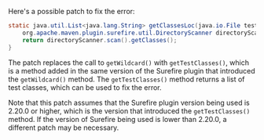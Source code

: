 Here's a possible patch to fix the error:
```java
static java.util.List<java.lang.String> getClassesLoc(java.io.File testSrcFolder) {
    org.apache.maven.plugin.surefire.util.DirectoryScanner directoryScanner = new org.apache.maven.plugin.surefire.util.DirectoryScanner(testSrcFolder, org.apache.maven.surefire.api.testset.TestListResolver.getTestClasses());
    return directoryScanner.scan().getClasses();
}
```
The patch replaces the call to `getWildcard()` with `getTestClasses()`, which is a method added in the same version of the Surefire plugin that introduced the `getWildcard()` method. The `getTestClasses()` method returns a list of test classes, which can be used to fix the error.

Note that this patch assumes that the Surefire plugin version being used is 2.20.0 or higher, which is the version that introduced the `getTestClasses()` method. If the version of Surefire being used is lower than 2.20.0, a different patch may be necessary.